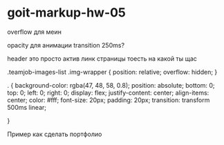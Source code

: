 # goit-markup-hw-05

overflow для меин

opacity для анимации
transition 250ms?   



header это просто актив линк страницы тоесть на какой ты щас












.teamjob-images-list .img-wrapper {
  position: relative;
  overflow: hidden;
}

. {
  background-color: rgba(47, 48, 58, 0.8);
  position: absolute;
  bottom: 0;
  top: 0;
  left: 0;
  right: 0;
  display: flex;
  justify-content: center;
  align-items: center;
  color: #fff;
  font-size: 20px;
  padding: 20px;
  transition: transform 500ms linear;

}



Пример как сделать портфолио